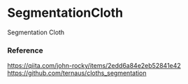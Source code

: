 # SegmentationCloth
Segmentation Cloth

### Reference
https://qiita.com/john-rocky/items/2edd6a84e2eb52841e42  
https://github.com/ternaus/cloths_segmentation  
